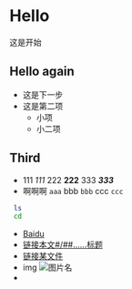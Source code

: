 # Hello
这是开始
## Hello again
* 这是下一步
* 这是第二项
  - 小项
  - 小二项
## Third
* 111 *111* 222 **222** 333 ***333***
* 啊啊啊 `aaa` bbb ``bbb`` ccc ```ccc```
```bash
 ls
 cd
```
* [Baidu](https://baidu.com)
* [链接本文#/##……标题](#Third)
* [链接某文件](./test.md)
* img ![图片名](https://www.baidu.com/favicon.ico)
* 
